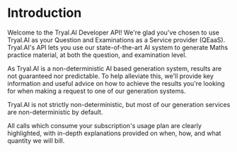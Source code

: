 # Introduction

Welcome to the Tryal.AI Developer API! We're glad you've chosen to use Tryal.AI as
your Question and Examinations as a Service provider (QEaaS). Tryal.AI's API lets
you use our state-of-the-art AI system to generate Maths practice material, at both
the question, and examination level.

As Tryal.AI is a non-deterministic AI based generation system, results are not guaranteed
nor predictable. To help alleviate this, we'll provide key information and useful advice
on how to achieve the results you're looking for when making a request to one of our generation
systems.

<aside class="notice">
  Tryal.AI is not strictly non-deterministic, but most of our generation services are non-deterministic 
  by default.
</aside>

All calls which consume your subscription's usage plan are clearly highlighted, with in-depth explanations
provided on when, how, and what quantity we will bill.